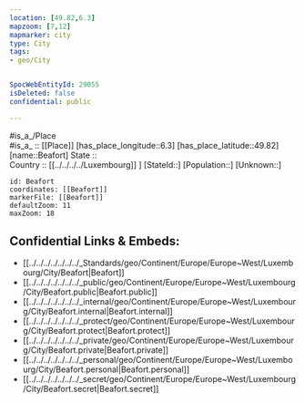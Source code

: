 ```yaml
---
location: [49.82,6.3] 
mapzoom: [7,12] 
mapmarker: city 
type: City
tags:
- geo/City


SpocWebEntityId: 29055
isDeleted: false
confidential: public

---
```

#is_a_/Place  
#is_a_ :: [[Place]] 
[has_place_longitude::6.3] 
[has_place_latitude::49.82] 
[name::Beafort] 
State ::  
Country :: [[../../../../Luxembourg]] ] 
[StateId::] 
[Population::] 
[Unknown::] 


```leaflet
id: Beafort
coordinates: [[Beafort]] 
markerFile: [[Beafort]] 
defaultZoom: 11 
maxZoom: 18
```


## Confidential Links & Embeds: 
- [[../../../../../../../_Standards/geo/Continent/Europe/Europe~West/Luxembourg/City/Beafort|Beafort]] 
- [[../../../../../../../_public/geo/Continent/Europe/Europe~West/Luxembourg/City/Beafort.public|Beafort.public]] 
- [[../../../../../../../_internal/geo/Continent/Europe/Europe~West/Luxembourg/City/Beafort.internal|Beafort.internal]] 
- [[../../../../../../../_protect/geo/Continent/Europe/Europe~West/Luxembourg/City/Beafort.protect|Beafort.protect]] 
- [[../../../../../../../_private/geo/Continent/Europe/Europe~West/Luxembourg/City/Beafort.private|Beafort.private]] 
- [[../../../../../../../_personal/geo/Continent/Europe/Europe~West/Luxembourg/City/Beafort.personal|Beafort.personal]] 
- [[../../../../../../../_secret/geo/Continent/Europe/Europe~West/Luxembourg/City/Beafort.secret|Beafort.secret]] 
